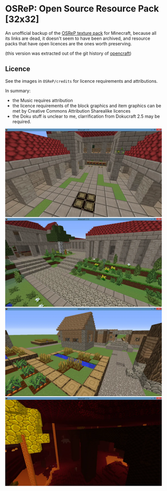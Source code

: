# OSReP: Open Source Resource Pack [32x32]

An unofficial backup of the [OSReP texture pack](https://www.minecraftforum.net/forums/mapping-and-modding-java-edition/resource-packs/2119572-32x-osrep-open-source-resource-pack) for Minecraft, because all its links are dead, it doesn't seem to have been archived, and resource packs that have open licences are the ones worth preserving.

(this version was extracted out of the git history of [opencraft](https://github.com/GwenNelson/opencraft))

## Licence

See the images in `OSReP/credits` for licence requirements and attributions.

In summary:
 * the Music requires attribution
 * the licence requirements of the block graphics and item graphics can be met by Creative Commons Attribution Sharealike licences
 * the Doku stuff is unclear to me, clarrification from Dokucraft 2.5 may be required.
 
 ![OSReP_1](OSReP_2.webp)
 ![OSReP_1](OSReP_4.webp)
 ![OSReP_1](OSReP_1.webp)
 ![OSReP_1](OSReP_3.webp)
 
 